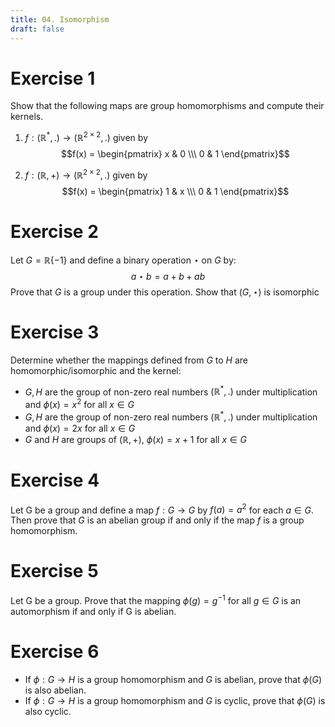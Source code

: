 ```yaml
---
title: 04. Isomorphism
draft: false
---
```


# Exercise 1
Show that the following maps are group homomorphisms and compute their kernels.
1. $f: (\mathbb{R}^*, .) \to (\mathbb{R}^{2 \times 2}, .)$ given by
$$f(x) = \begin{pmatrix} x & 0 \\\ 0 & 1 \end{pmatrix}$$

2. $f: (\mathbb{R}, +) \to (\mathbb{R}^{2 \times 2}, .)$ given by
$$f(x) = \begin{pmatrix} 1 & x \\\ 0 & 1 \end{pmatrix}$$

# Exercise 2
Let $G = \mathbb{R}\{−1\}$ and define a binary operation $\star$ on $G$ by:
$$a \star b = a + b + ab$$
Prove that $G$ is a group under this operation. Show that $(G, \star)$ is isomorphic

# Exercise 3
Determine whether the mappings defined from $G$ to $H$ are homomorphic/isomorphic and the kernel:
- $G, H$ are the group of non-zero real numbers $(\mathbb{R}^*, .)$ under multiplication and $\phi(x) = x^2$ for all $x \in G$
- $G, H$ are the group of non-zero real numbers $(\mathbb{R}^*, .)$ under multiplication and $\phi(x) = 2x$ for all $x \in G$
- $G$ and $H$ are groups of $(\mathbb{R}, +)$, $\phi(x) = x + 1$ for all $x \in G$

# Exercise 4
Let G be a group and define a map $f: G \to G$ by $f(a) = a^2$ for each $a \in G$. Then prove that $G$ is an abelian group if and only if the map $f$ is a group homomorphism.

# Exercise 5
Let G be a group. Prove that the mapping $\phi(g) = g^{-1}$ for all $g \in G$ is an automorphism if and only if G is abelian.

# Exercise 6
- If $\phi: G \to H$ is a group homomorphism and $G$ is abelian, prove that $\phi(G)$ is also abelian.
- If $\phi: G \to H$ is a group homomorphism and $G$ is cyclic, prove that $\phi(G)$ is also cyclic.